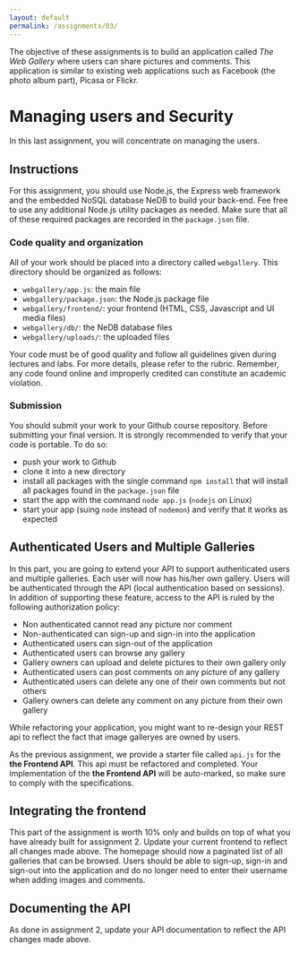 ```yaml
---
layout: default
permalink: /assignments/03/
---
```


The objective of these assignments is to build an application called *The Web Gallery* where users can share pictures and comments. This application is similar to existing web applications such as Facebook (the photo album part), Picasa or Flickr. 

# Managing users and Security

In this last assignment, you will concentrate on managing the users. 

## Instructions

For this assignment, you should use Node.js, the Express web framework and the embedded NoSQL database NeDB to build your back-end. Fee free to use any additional Node.js utility packages as needed. Make sure that all of these required packages are recorded in the `package.json` file. 

### Code quality and organization

All of your work should be placed into a directory called `webgallery`. This directory should be organized as follows:

- `webgallery/app.js`: the main file
- `webgallery/package.json`: the Node.js package file
- `webgallery/frontend/`: your frontend (HTML, CSS, Javascript and UI media files)
- `webgallery/db/`: the NeDB database files
- `webgallery/uploads/`: the uploaded files

Your code must be of good quality and follow all guidelines given during lectures and labs. For more details, please refer to the rubric. Remember, any code found online and improperly credited can constitute an academic violation. 

### Submission

You should submit your work to your Github course repository. Before submitting your final version. It is strongly recommended to verify that your code is portable. To do so: 

- push your work to Github
- clone it into a new directory
- install all packages with the single command `npm install` that will install all packages found in the `package.json` file
- start the app with the command `node app.js` (`nodejs` on Linux)
- start your app (suing `node` instead of `nodemon`) and verify that it works as expected

## Authenticated Users and Multiple Galleries

In this part, you are going to extend your API to support authenticated users and multiple galleries. Each user will now has his/her own gallery. Users will be authenticated through the API (local authentication based on sessions). In addition of supporting these feature, access to the API is ruled by the following authorization policy: 

- Non authenticated cannot read any picture nor comment
- Non-authenticated can sign-up and sign-in into the application
- Authenticated users can sign-out of the application
- Authenticated users can browse any gallery
- Gallery owners can upload and delete pictures to their own gallery only
- Authenticated users can post comments on any picture of any gallery
- Authenticated users can delete any one of their own comments but not others
- Gallery owners can delete any comment on any picture from their own gallery

While refactoring your application, you might want to re-design your REST api to reflect the fact that image galleryes are owned by users.  

As the previous assignment, we provide a starter file called `api.js` for the **the Frontend API**. This api must be refactored and completed. Your implementation of the **the Frontend API** will be auto-marked, so make sure to comply with the specifications. 

## Integrating the frontend

This part of the assignment is worth 10% only and builds on top of what you have already built for assignment 2. Update your current frontend to reflect all changes made above. The homepage should now a paginated list of all galleries that can be browsed. Users should be able to sign-up, sign-in and sign-out into the application and do no longer need to enter their username when adding images and comments.

## Documenting the API

As done in assignment 2, update your API documentation to reflect the API changes made above. 



  










